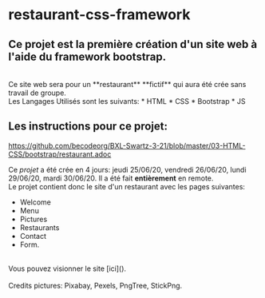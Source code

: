 # restaurant-css-framework

Ce projet est la première création d'un site web à l'aide du framework **bootstrap**.
-
<br>
Ce site web sera pour un **restaurant** **fictif** qui aura été crée sans travail de groupe.
<br>
Les Langages Utilisés sont les suivants: 
* HTML 
* CSS
  * Bootstrap
* JS
<br>

Les instructions pour ce projet:
----
https://github.com/becodeorg/BXL-Swartz-3-21/blob/master/03-HTML-CSS/bootstrap/restaurant.adoc
<br>

Ce *projet* a été crée en 4 jours: jeudi 25/06/20, vendredi 26/06/20, lundi 29/06/20, mardi 30/06/20.
Il a été fait **entièrement** en remote.
<br>
Le projet contient donc le site d'un restaurant avec les pages suivantes: 
* Welcome
* Menu
* Pictures 
* Restaurants 
* Contact
* Form.
<br>
Vous pouvez visionner le site [ici]().
<br>
<br>
Credits pictures:  Pixabay, Pexels, PngTree, StickPng.



